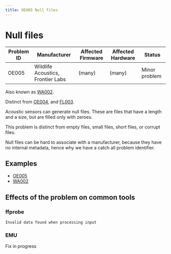 ```yaml
---
title: OE005 Null files
---
```


# Null files

| Problem ID | Manufacturer                      | Affected Firmware | Affected Hardware | Status        |
| ---------- | --------------------------------- | ----------------- | ----------------- | ------------- |
| OE005      | Wildlife Acoustics, Frontier Labs | (many)            | (many)            | Minor problem |

Also known as [WA002](../wildlife_acoustics/WA002.md).

Distinct from [OE004](./OE004.md), and [FL003](../frontier_labs/Fl003.md). 

Acoustic sensors can generate null files. These are files that have a length and a size,
but are filled only with zeroes.

This problem is distinct from empty files, small files, short files, or corrupt files.

Null files can be hard to associate with a manufacturer, because they
have no internal metadata, hence why we have a catch all problem
identifier.

## Examples

- [OE005](https://connectqutedu.sharepoint.com/:f:/s/QUTEcoacousticsAnon/EtHoo-FiA6lKibUxfLGHCgoBNri5tt7jreZ6QwmB7_QfaQ?e=qjfeOR)
- [WA002](https://connectqutedu.sharepoint.com/:f:/s/QUTEcoacousticsAnon/EnHwCUaNbopNl2x8qq_rdYQBq8H9heeKECgSA7KdvPGByQ?e=UI897L)


## Effects of the problem on common tools

### ffprobe

```
Invalid data found when processing input
```

### EMU

Fix in progress

